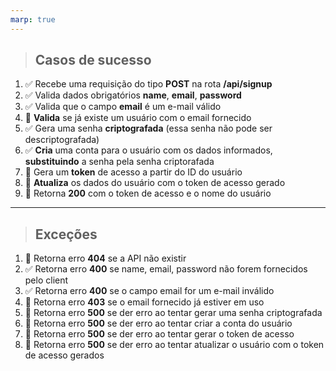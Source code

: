 ```yaml
---
marp: true
---
```

> ## Casos de sucesso

1. :white_check_mark: Recebe uma requisição do tipo **POST** na rota **/api/signup**
2. :white_check_mark:  Valida dados obrigatórios **name**, **email**, **password**
3. :white_check_mark: Valida que o campo **email** é um e-mail válido
4. :black_square_button: **Valida** se já existe um usuário com o email fornecido
5. :white_check_mark: Gera uma senha **criptografada** (essa senha não pode ser descriptografada)
6. :white_check_mark:  **Cria** uma conta para o usuário com os dados informados, **substituindo** a senha pela senha criptorafada
7. :black_square_button: Gera um **token** de acesso a partir do ID do usuário
8. :black_square_button: **Atualiza** os dados do usuário com o token de acesso gerado
9. :black_square_button: Retorna **200** com o token de acesso e o nome do usuário

---

> ## Exceções

1. :black_square_button: Retorna erro **404** se a API não existir
2. :white_check_mark: Retorna erro **400** se name, email, password não forem fornecidos pelo client
3. :white_check_mark: Retorna erro **400** se o campo email for um e-mail inválido
4. :black_square_button: Retorna erro **403** se o email fornecido já estiver em uso
5. :black_square_button: Retorna erro **500** se der erro ao tentar gerar uma senha criptografada
6. :black_square_button: Retorna erro **500** se der erro ao tentar criar a conta do usuário
7. :black_square_button: Retorna erro **500** se der erro ao tentar gerar o token de acesso
8. :black_square_button: Retorna erro **500** se der erro ao tentar atualizar o usuário com o token de acesso gerados
